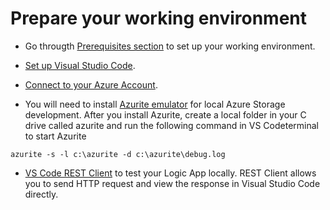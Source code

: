 # Prepare your working environment
* Go througth [Prerequisites section](#'https://docs.microsoft.com/en-us/azure/logic-apps/create-single-tenant-workflows-visual-studio-code#prerequisites') to set up your working environment.

* [Set up Visual Studio Code](#https://docs.microsoft.com/en-us/azure/logic-apps/create-single-tenant-workflows-visual-studio-code#set-up-visual-studio-code).

* [Connect to your Azure Account](#https://docs.microsoft.com/en-us/azure/logic-apps/create-single-tenant-workflows-visual-studio-code#connect-to-your-azure-account).

* You will need to install [Azurite emulator](#https://marketplace.visualstudio.com/items?itemName=Azurite.azurite) for local Azure Storage development. After you install Azurite, create a local folder in your C drive called azurite and run the following command in VS Codeterminal to start Azurite

```
azurite -s -l c:\azurite -d c:\azurite\debug.log
```

* [VS Code REST Client](#https://marketplace.visualstudio.com/items?itemName=humao.rest-client) to test your Logic App locally. REST Client allows you to send HTTP request and view the response in Visual Studio Code directly.
 